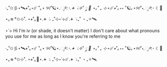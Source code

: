 ‧₊˚✩彡⋆🛰️⭒˚｡⋆☄️ ˚｡⋆
୨୧˚🪐⋆.ೃ࿔*:･.𖥔 ݁ ˖✧˚ ༘ 🌌 ⋆｡˚
₊ ⊹⋆☄️⭒˚｡⋆⋆ ˚🪐｡⋆୨୧˚⋆.ೃ࿔*:･
☾🌌⋆｡𖦹 °✩⊹˚. ⋆⭒˚｡🚀⋆.𖥔 ݁ ˖
₊˚⊹⋆˙⟡☄️.𖥔 ݁ ˖₊˚ ・₊✧🛰️

⋆˙⟡ Hi I'm iv (or shade, it doesn't matter)
I don't care about what pronouns you use for me as long as I know you're referring to me


‧₊˚✩彡⋆🛰️⭒˚｡⋆☄️ ˚｡⋆
୨୧˚🪐⋆.ೃ࿔*:･.𖥔 ݁ ˖✧˚ ༘ 🌌 ⋆｡˚
₊ ⊹⋆☄️⭒˚｡⋆⋆ ˚🪐｡⋆୨୧˚⋆.ೃ࿔*:･
☾🌌⋆｡𖦹 °✩⊹˚. ⋆⭒˚｡🚀⋆.𖥔 ݁ ˖
₊˚⊹⋆˙⟡☄️.𖥔 ݁ ˖₊˚ ・₊✧🛰️

